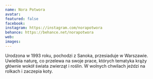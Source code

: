 ```yaml
---
name: Nora Potwora
avatar: 
featured: false
facebook: 
instagram: https://instagram.com/norapotwora
behance: https://behance.net/norapotwora
web:
images:
---
```

Urodzona w 1993 roku, pochodzi z Sanoka, przesiaduje w Warszawie. Uwielbia naturę, co przelewa na swoje prace, których tematyka krąży głównie wokół świata zwierząt i roślin. W wolnych chwilach jeździ na rolkach i zaczepia koty. 
